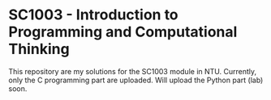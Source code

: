 # SC1003 - Introduction to Programming and Computational Thinking
This repository are my solutions for the SC1003 module in NTU. Currently, only the C programming part are uploaded. Will upload the Python part (lab) soon.